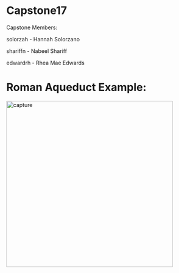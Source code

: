 # Capstone17


Capstone Members:

  solorzah - Hannah Solorzano
  
  shariffn - Nabeel Shariff
  
  edwardrh - Rhea Mae Edwards


# Roman Aqueduct Example:

<img width="437" alt="capture" src="https://user-images.githubusercontent.com/20174370/31916394-63030d20-b807-11e7-8df9-5a46f349cf43.PNG">
